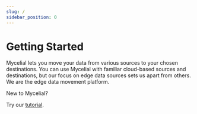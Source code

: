 ```yaml
---
slug: /
sidebar_position: 0
---
```


# Getting Started

Mycelial lets you move your data from various sources to your chosen
destinations. You can use Mycelial with familiar cloud-based sources and
destinations, but our focus on edge data sources sets us apart from others. We
are the edge data movement platform.

New to Mycelial?

Try our [tutorial](./tutorial.md).